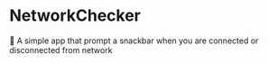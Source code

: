 # NetworkChecker
📶 A simple app that prompt a snackbar when you are connected or disconnected from network
